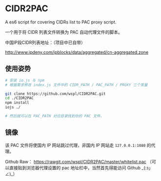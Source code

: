# CIDR2PAC

A es6 script for covering CIDRs list to PAC proxy script.

一个用于将 CIDR 列表文件转换为 PAC 自动代理文件的脚本。


中国IP段CIDR列表地址：（项目中已自带）

http://www.ipdeny.com/ipblocks/data/aggregated/cn-aggregated.zone

## 使用姿势

```sh
# 安装 io.js 与 npm
# 根据需求修改 index.js 文件中的 CIDR_PATH / PAC_PATH / PROXY 三个常量

git clone https://github.com/wspl/CIDR2PAC.git
cd ./CIDR2PAC
npm install
iojs ./

# 然后就可以在 PAC_PATH 对应目录找到你的 PAC 文件。
```


## 镜像

该 PAC 文件将使国内 IP 网站跳过代理，非国内 IP 网站走 `127.0.0.1:1080` 的代理。


Github Raw： https://rawgit.com/wspl/CIDR2PAC/master/whitelist.pac
（可以直接贴到浏览器代理设置的 pac 地址栏中，当然首先得能访问 Github \_(:з」∠)\_）
